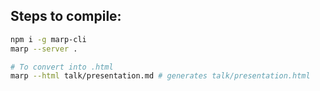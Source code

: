 
## Steps to compile:

```bash
npm i -g marp-cli
marp --server .

# To convert into .html
marp --html talk/presentation.md # generates talk/presentation.html
```
